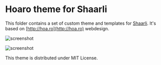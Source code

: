 # Hoaro theme for Shaarli

This folder contains a set of custom theme and templates for [Shaarli](https://github.com/shaarli/Shaarli). It's based on [http://hoa.ro](http://hoa.ro) webdesign.

![screenshot](https://github.com/shaarli/templates/blob/master/hoaro/screenshot.png)

![screenshot](https://github.com/shaarli/templates/blob/master/hoaro/screenshot2.png)

This theme is distributed under MIT License.

